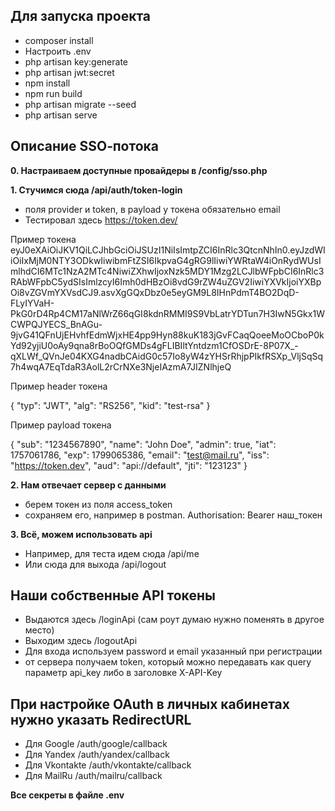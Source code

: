 ## Для запуска проекта

- composer install
- Настроить .env
- php artisan key:generate
- php artisan jwt:secret
- npm install
- npm run build
- php artisan migrate --seed
- php artisan serve

## Описание SSO‑потока

**0. Настраиваем доступные провайдеры в /config/sso.php**

**1. Стучимся сюда /api/auth/token-login**

- поля provider и token, в payload у токена обязательно email
- Тестировал здесь https://token.dev/

Пример токена
eyJ0eXAiOiJKV1QiLCJhbGciOiJSUzI1NiIsImtpZCI6InRlc3QtcnNhIn0.eyJzdWIiOiIxMjM0NTY3ODkwIiwibmFtZSI6IkpvaG4gRG9lIiwiYWRtaW4iOnRydWUsImlhdCI6MTc1NzA2MTc4NiwiZXhwIjoxNzk5MDY1Mzg2LCJlbWFpbCI6InRlc3RAbWFpbC5ydSIsImlzcyI6Imh0dHBzOi8vdG9rZW4uZGV2IiwiYXVkIjoiYXBpOi8vZGVmYXVsdCJ9.asvXgGQxDbz0e5eyGM9L8IHnPdmT4BO2DqD-FLyIYVaH-PkG0rD4Rp4CM17aNlWrZ66qGI8kdnRMMI9S9VbLatrYDTun7H3IwN5Gkx1WCWPQJYECS_BnAGu-9jvG41QFnUjEHvhfEdmWjxHE4pp9Hyn88kuK183jGvFCaqQoeeMoOCboP0kYd92yjiU0oAy9qna8rBoOQfGMDs4gFLIBIltYntdzm1CfOSDrE-8P07X_-qXLWf_QVnJe04KXG4nadbCAidG0c57Io8yW4zYHSrRhjpPIkfRSXp_VljSqSq7h4wqA7EqTdaR3AolL2rCrNXe3NjeIAzmA7JIZNlhjeQ

Пример header токена

{
  "typ": "JWT",
  "alg": "RS256",
  "kid": "test-rsa"
}

Пример payload токена 

{
  "sub": "1234567890",
  "name": "John Doe",
  "admin": true,
  "iat": 1757061786,
  "exp": 1799065386,
  "email": "test@mail.ru",
  "iss": "https://token.dev",
  "aud": "api://default",
  "jti": "123123"
}

**2. Нам отвечает сервер с данными**

- берем токен из поля access_token
- сохраняем его, например в postman. Authorisation: Bearer наш_токен

**3. Всё, можем использовать api**
- Например, для теста идем сюда /api/me
- Или сюда для выхода /api/logout

## Наши собственные API токены 
- Выдаются здесь /loginApi (сам роут думаю нужно поменять в другое место)
- Выходим здесь /logoutApi
- Для входа используем password и email указанный при регистрации
- от сервера получаем token, который можно передавать как query параметр api_key либо в заголовке X-API-Key

## При настройке OAuth в личных кабинетах нужно указать RedirectURL
- Для Google /auth/google/callback
- Для Yandex /auth/yandex/callback
- Для Vkontakte /auth/vkontakte/callback
- Для MailRu /auth/mailru/callback

**Все секреты в файле .env**
